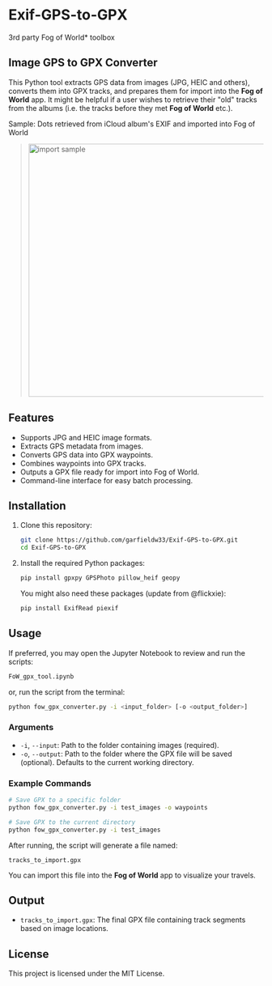 # Exif-GPS-to-GPX
3rd party Fog of World* toolbox


## Image GPS to GPX Converter

This Python tool extracts GPS data from images (JPG, HEIC and others), converts them into GPX tracks, and prepares them for import into the **Fog of World** app. It might be helpful if a user wishes to retrieve their "old" tracks from the albums (i.e. the tracks before they met **Fog of World** etc.).

Sample: Dots retrieved from iCloud album's EXIF ​​and imported into Fog of World

><img src="https://github.com/user-attachments/assets/dc8e491d-0005-46ab-b0e4-f4a0b31a9f3a" width="500" title="importsample" alt="import sample"/>

## Features

- Supports JPG and HEIC image formats.
- Extracts GPS metadata from images.
- Converts GPS data into GPX waypoints.
- Combines waypoints into GPX tracks.
- Outputs a GPX file ready for import into Fog of World.
- Command-line interface for easy batch processing.

## Installation

1. Clone this repository:
   ```bash
   git clone https://github.com/garfieldw33/Exif-GPS-to-GPX.git
   cd Exif-GPS-to-GPX
   ```

2. Install the required Python packages:
   ```bash
   pip install gpxpy GPSPhoto pillow_heif geopy
   ```
   You might also need these packages (update from @flickxie):
   ```bash
   pip install ExifRead piexif
   ```

## Usage

If preferred, you may open the Jupyter Notebook to review and run the scripts:
```bash
FoW_gpx_tool.ipynb
```

or, run the script from the terminal:

```bash
python fow_gpx_converter.py -i <input_folder> [-o <output_folder>]
```

### Arguments

- `-i`, `--input`: Path to the folder containing images (required).
- `-o`, `--output`: Path to the folder where the GPX file will be saved (optional). Defaults to the current working directory.

### Example Commands

```bash
# Save GPX to a specific folder
python fow_gpx_converter.py -i test_images -o waypoints

# Save GPX to the current directory
python fow_gpx_converter.py -i test_images
```

After running, the script will generate a file named:
```
tracks_to_import.gpx
```
You can import this file into the **Fog of World** app to visualize your travels.

## Output

- `tracks_to_import.gpx`: The final GPX file containing track segments based on image locations.

## License

This project is licensed under the MIT License.

